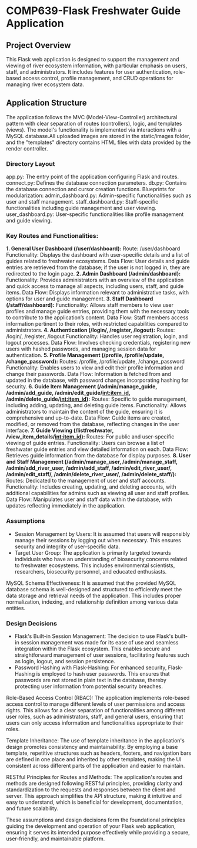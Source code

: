 #  COMP639-Flask Freshwater Guide Application

## Project Overview
This Flask web application is designed to support the management and viewing of river ecosystem information, with particular emphasis on users, staff, and administrators. It includes features for user authentication, role-based access control, profile management, and CRUD operations for managing river ecosystem data.
## Application Structure
The application follows the MVC (Model-View-Controller) architectural pattern with clear separation of routes (controllers), logic, and templates (views). The model's functionality is implemented via interactions with a MySQL database.All uploaded images are stored in the static/images folder, and the "templates" directory contains HTML files with data provided by the render controller.
### Directory Layout
app.py: The entry point of the application configuring Flask and routes.
connect.py: Defines the database connection parameters.
db.py: Contains the database connection and cursor creation functions.
Blueprints for modularization:
admin_dashboard.py: Admin-specific functionalities such as user and staff management.
staff_dashboard.py: Staff-specific functionalities including guide management and user viewing.
user_dashboard.py: User-specific functionalities like profile management and guide viewing.
### Key Routes and Functionalities:
**1. General User Dashboard (/user/dashboard):**
Route: /user/dashboard
Functionality: Displays the dashboard with user-specific details and a list of guides related to freshwater ecosystems.
Data Flow: User details and guide entries are retrieved from the database; if the user is not logged in, they are redirected to the login page.
**2. Admin Dashboard (/admin/dashboard):**
Functionality: Provides administrators with an overview of the application and quick access to manage all aspects, including users, staff, and guide items.
Data Flow: Displays information relevant to administrative tasks, with options for user and guide management.
**3. Staff Dashboard (/staff/dashboard):**
Functionality: Allows staff members to view user profiles and manage guide entries, providing them with the necessary tools to contribute to the application’s content.
Data Flow: Staff members access information pertinent to their roles, with restricted capabilities compared to administrators.
**4. Authentication (/login/, /register, /logout):**
Routes: /login/, /register, /logout
Functionality: Handles user registration, login, and logout processes.
Data Flow: Involves checking credentials, registering new users with hashed passwords, and managing session data for authentication.
**5. Profile Management (/profile, /profile/update, /change_password):**
Routes: /profile, /profile/update, /change_password
Functionality: Enables users to view and edit their profile information and change their passwords.
Data Flow: Information is fetched from and updated in the database, with password changes incorporating hashing for security.
**6. Guide Item Management (/admin/manage_guide, /admin/add_guide, /admin/edit_guide/<int:item_id>, /admin/delete_guide/<int:item_id>):**
Routes: Specific to guide management, including adding, updating, and deleting guide items.
Functionality: Allows administrators to maintain the content of the guide, ensuring it is comprehensive and up-to-date.
Data Flow: Guide items are created, modified, or removed from the database, reflecting changes in the user interface.
**7. Guide Viewing (/listfreshwater, /view_item_details/<int:item_id>):**
Routes: For public and user-specific viewing of guide entries.
Functionality: Users can browse a list of freshwater guide entries and view detailed information on each.
Data Flow: Retrieves guide information from the database for display purposes.
**8. User and Staff Management (/admin/manage_user, /admin/manage_staff, /admin/add_river_user, /admin/add_staff, /admin/edit_river_user/<username>, /admin/edit_staff/<username>, /admin/delete_river_user/<username>, /admin/delete_staff/<username>):**
Routes: Dedicated to the management of user and staff accounts.
Functionality: Includes creating, updating, and deleting accounts, with additional capabilities for admins such as viewing all user and staff profiles.
Data Flow: Manipulates user and staff data within the database, with updates reflecting immediately in the application.
### Assumptions
- Session Management by Users: It is assumed that users will responsibly manage their sessions by logging out when necessary. This ensures security and integrity of user-specific data.
- Target User Group: The application is primarily targeted towards individuals who have an understanding of biosecurity concerns related to freshwater ecosystems. This includes environmental scientists, researchers, biosecurity personnel, and educated enthusiasts.

MySQL Schema Effectiveness: It is assumed that the provided MySQL database schema is well-designed and structured to efficiently meet the data storage and retrieval needs of the application. This includes proper normalization, indexing, and relationship definition among various data entities.


### Design Decisions
- Flask's Built-in Session Management: The decision to use Flask's built-in session management was made for its ease of use and seamless integration within the Flask ecosystem. This enables secure and straightforward management of user sessions, facilitating features such as login, logout, and session persistence.
- Password Hashing with Flask-Hashing: For enhanced security, Flask-Hashing is employed to hash user passwords. This ensures that passwords are not stored in plain text in the database, thereby protecting user information from potential security breaches.

Role-Based Access Control (RBAC): The application implements role-based access control to manage different levels of user permissions and access rights. This allows for a clear separation of functionalities among different user roles, such as administrators, staff, and general users, ensuring that users can only access information and functionalities appropriate to their roles.

Template Inheritance: The use of template inheritance in the application's design promotes consistency and maintainability. By employing a base template, repetitive structures such as headers, footers, and navigation bars are defined in one place and inherited by other templates, making the UI consistent across different parts of the application and easier to maintain.

RESTful Principles for Routes and Methods: The application's routes and methods are designed following RESTful principles, providing clarity and standardization to the requests and responses between the client and server. This approach simplifies the API structure, making it intuitive and easy to understand, which is beneficial for development, documentation, and future scalability.

These assumptions and design decisions form the foundational principles guiding the development and operation of your Flask web application, ensuring it serves its intended purpose effectively while providing a secure, user-friendly, and maintainable platform.





